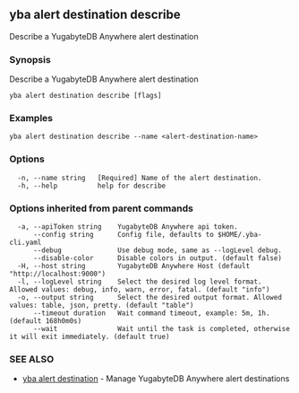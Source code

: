 ## yba alert destination describe

Describe a YugabyteDB Anywhere alert destination

### Synopsis

Describe a YugabyteDB Anywhere alert destination

```
yba alert destination describe [flags]
```

### Examples

```
yba alert destination describe --name <alert-destination-name>
```

### Options

```
  -n, --name string   [Required] Name of the alert destination.
  -h, --help          help for describe
```

### Options inherited from parent commands

```
  -a, --apiToken string    YugabyteDB Anywhere api token.
      --config string      Config file, defaults to $HOME/.yba-cli.yaml
      --debug              Use debug mode, same as --logLevel debug.
      --disable-color      Disable colors in output. (default false)
  -H, --host string        YugabyteDB Anywhere Host (default "http://localhost:9000")
  -l, --logLevel string    Select the desired log level format. Allowed values: debug, info, warn, error, fatal. (default "info")
  -o, --output string      Select the desired output format. Allowed values: table, json, pretty. (default "table")
      --timeout duration   Wait command timeout, example: 5m, 1h. (default 168h0m0s)
      --wait               Wait until the task is completed, otherwise it will exit immediately. (default true)
```

### SEE ALSO

* [yba alert destination](yba_alert_destination.md)	 - Manage YugabyteDB Anywhere alert destinations

